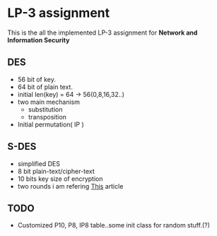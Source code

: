 # LP-3 assignment

This is the all the implemented LP-3 assignment for **Network and Information Security**


DES
---
* 56 bit of key.
* 64 bit of plain text.
* initial len(key) = 64 -> 56(0,8,16,32..)
* two main mechanism
	* substitution
	* transposition
* Initial permutation( IP )

 
## S-DES
* simplified DES
* 8 bit plain-text/cipher-text
* 10 bits key size of encryption
* two rounds
i am refering <a href = "https://www.c-sharpcorner.com/article/s-des-or-simplified-data-encryption-standard/">This</a> article

TODO
----
* Customized P10, P8, IP8 table..some init class for random stuff.(?)
	
